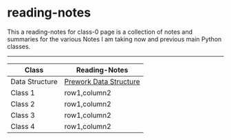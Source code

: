 # reading-notes

This a reading-notes for class-0 page is a collection of notes and summaries for the various Notes I am taking now and previous main Python classes.
**************
|Class |Reading-Notes|
|---------|--------|
|Data Structure |[ Prework Data Structure](/Data%20SStructure-Notes.docx)|
|Class 1|row1,column2|
|Class 2|row1,column2|
|Class 3|row1,column2|
|Class 4|row1,column2|